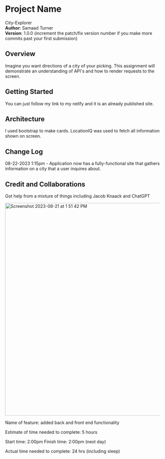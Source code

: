 # Project Name  
City-Explorer  
**Author**: Samaad Turner   
**Version**: 1.0.0 (increment the patch/fix version number if you make more commits past your first submission)    

## Overview
Imagine you want directions of a city of your picking. This assignment will demonstrate an understanding of API's and how to render requests to the screen.   

## Getting Started
You can just follow my link to my nelify and it is an already published site.

## Architecture  
I used bootstrap to make cards. LocationIQ was used to fetch all information shown on screen.
## Change Log  

08-22-2023 1:15pm - Application now has a fully-functional site that gathers information on a city that a user inquires about.

## Credit and Collaborations  
Got help from a mixture of things including Jacob Knaack and ChatGPT



<img width="691" alt="Screenshot 2023-08-21 at 1 51 42 PM" src="https://github.com/SamaadTurner/city-explorer/assets/86858940/537d1afd-a74c-4511-b54e-6737ea9d7da5">  

Name of feature: added back and front end functionality

Estimate of time needed to complete: 5 hours

Start time: 2:00pm
Finish time: 2:00pm (next day)

Actual time needed to complete: 24 hrs (including sleep)


